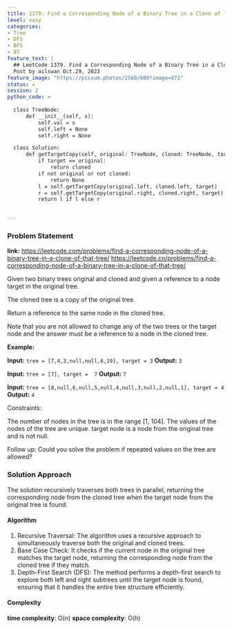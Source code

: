 ```yaml
---
title: 1379. Find a Corresponding Node of a Binary Tree in a Clone of That Tree
level: easy
categories:
- Tree
- DFS
- BFS
- BT
feature_text: |
  ## LeetCode 1379. Find a Corresponding Node of a Binary Tree in a Clone of That Tree
  Post by ailswan Oct.29, 2023
feature_image: "https://picsum.photos/2560/600?image=872"
status: ★
session: 2
python_code: >
 
  class TreeNode:
      def __init__(self, x):
          self.val = x
          self.left = None
          self.right = None

  class Solution:
      def getTargetCopy(self, original: TreeNode, cloned: TreeNode, target: TreeNode) -> TreeNode:
          if target == original:
              return cloned
          if not original or not cloned:
              return None
          l = self.getTargetCopy(original.left, cloned.left, target)
          r = self.getTargetCopy(original.right, cloned.right, target)
          return l if l else r
      

---
```


### Problem Statement
**link:**
https://leetcode.com/problems/find-a-corresponding-node-of-a-binary-tree-in-a-clone-of-that-tree/
https://leetcode.cn/problems/find-a-corresponding-node-of-a-binary-tree-in-a-clone-of-that-tree/
 
Given two binary trees original and cloned and given a reference to a node target in the original tree.

The cloned tree is a copy of the original tree.

Return a reference to the same node in the cloned tree.

Note that you are not allowed to change any of the two trees or the target node and the answer must be a reference to a node in the cloned tree.


**Example:**

**Input:** `tree = [7,4,3,null,null,6,19], target = 3`
**Output:** `3`
 
**Input:** `tree = [7], target =  7`
**Output:** `7`
 
**Input:** `tree = [8,null,6,null,5,null,4,null,3,null,2,null,1], target = 4`
**Output:** `4`

Constraints:

The number of nodes in the tree is in the range [1, 104].
The values of the nodes of the tree are unique.
target node is a node from the original tree and is not null.
 

Follow up: Could you solve the problem if repeated values on the tree are allowed?

### Solution Approach
The solution recursively traverses both trees in parallel, returning the corresponding node from the cloned tree when the target node from the original tree is found.

#### Algorithm
1. Recursive Traversal: The algorithm uses a recursive approach to simultaneously traverse both the original and cloned trees.
2. Base Case Check: It checks if the current node in the original tree matches the target node, returning the corresponding node from the cloned tree if they match.
3. Depth-First Search (DFS): The method performs a depth-first search to explore both left and right subtrees until the target node is found, ensuring that it handles the entire tree structure efficiently.

#### Complexity
 **time complexity**: O(n)
 **space complexity**: O(h)